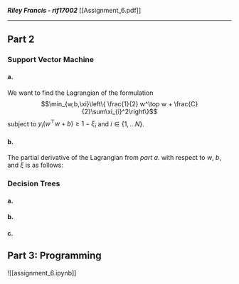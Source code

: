 ***Riley Francis  - rif17002***
[[Assignment_6.pdf]]
- - -
## Part 2
### Support Vector Machine
#### a.
We want to find the Lagrangian of the formulation $$\min_{w,b,\xi}\left\{ \frac{1}{2} w^\top w + \frac{C}{2}\sum\xi_{i}^2\right\}$$ subject to $y_{i}(w^\top w + b) \ge 1 - \xi_{i}$ and $i\in \{1,\ldots N\}$.
#### b.
The partial derivative of the Lagrangian from *part a.* with respect to $w$, $b$, and $\xi$ is as follows: 

### Decision Trees
#### a.
#### b.
#### c.

## Part 3: Programming

![[assignment_6.ipynb]]